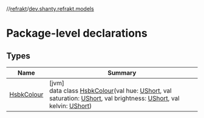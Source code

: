 //[refrakt](../../index.md)/[dev.shanty.refrakt.models](index.md)

# Package-level declarations

## Types

| Name | Summary |
|---|---|
| [HsbkColour](-hsbk-colour/index.md) | [jvm]<br>data class [HsbkColour](-hsbk-colour/index.md)(val hue: [UShort](https://kotlinlang.org/api/latest/jvm/stdlib/kotlin/-u-short/index.html), val saturation: [UShort](https://kotlinlang.org/api/latest/jvm/stdlib/kotlin/-u-short/index.html), val brightness: [UShort](https://kotlinlang.org/api/latest/jvm/stdlib/kotlin/-u-short/index.html), val kelvin: [UShort](https://kotlinlang.org/api/latest/jvm/stdlib/kotlin/-u-short/index.html)) |
